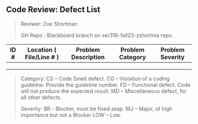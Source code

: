 

## Code Review: Defect List
> Reviwer: Zoe Shortman
> 
> GH Repo : Blackboard branch on ser316-fall23-zshortma repo.

| ID #  | Location ( File/Line # )  |Problem Description   | Problem Category | Problem Severity |
|---|---|---|---|--|
|  |   |   |    |  |  |
|  |   |   |    |  |  |
|   |   |   |  |  |  |

> Category: CS – Code Smell defect. CG – Violation of a coding guideline. Provide the
guideline number. FD – Functional defect. Code will not produce the expected
result. MD – Miscellaneous defect, for all other defects.
> 
> Severity: BR - Blocker, must be fixed asap. MJ – Major, of high importance but not a Blocker LOW – Low.
